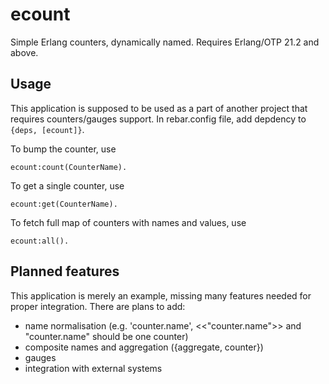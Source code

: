# ecount

Simple Erlang counters, dynamically named.
Requires Erlang/OTP 21.2 and above.

## Usage

This application is supposed to be used as a part of another project that requires counters/gauges support.
In rebar.config file, add depdency to ```{deps, [ecount]}```.

To bump the counter, use

    ecount:count(CounterName).
    
To get a single counter, use

    ecount:get(CounterName).
    
To fetch full map of counters with names and values, use

    ecount:all().
    
## Planned features

This application is merely an example, missing many features needed for proper integration. There are plans to add:
 * name normalisation (e.g. 'counter.name', <<"counter.name">> and "counter.name" should be one counter)
 * composite names and aggregation ({aggregate, counter})
 * gauges 
 * integration with external systems